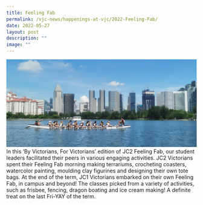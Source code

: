 ```yaml
---
title: Feeling Fab
permalink: /vjc-news/happenings-at-vjc/2022-Feeling-Fab/
date: 2022-05-27
layout: post
description: ""
image: ""
---
```


![](/images/Happening%20at%20VJC/2022%2014%20JC1%20Feeling%20Fab.jpg)
In this ‘By Victorians, For Victorians’ edition of JC2 Feeling Fab, our student leaders facilitated their peers in various engaging activities. JC2 Victorians spent their Feeling Fab morning making terrariums, crocheting coasters, watercolor painting, moulding clay figurines and designing their own tote bags. At the end of the term, JC1 Victorians embarked on their own Feeling Fab, in campus and beyond! The classes picked from a variety of activities, such as frisbee, fencing, dragon boating and ice cream making! A definite treat on the last Fri-YAY of the term.